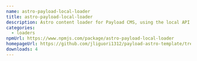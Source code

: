 ```yaml
---
name: astro-payload-local-loader
title: astro-payload-local-loader
description: Astro content loader for Payload CMS, using the local API
categories:
  - loaders
npmUrl: https://www.npmjs.com/package/astro-payload-local-loader
homepageUrl: https://github.com/jliguori1312/payload-astro-template/tree/main/astro-payload-local-loader
downloads: 4
---
```

